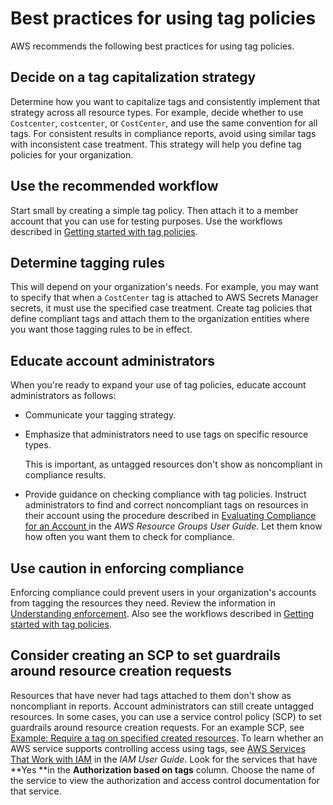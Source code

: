 # Best practices for using tag policies<a name="orgs_manage_policies_tag-policies-best-practices"></a>

AWS recommends the following best practices for using tag policies\.

## Decide on a tag capitalization strategy<a name="bp-tag-cap"></a>

Determine how you want to capitalize tags and consistently implement that strategy across all resource types\. For example, decide whether to use `Costcenter`, `costcenter`, or `CostCenter`, and use the same convention for all tags\. For consistent results in compliance reports, avoid using similar tags with inconsistent case treatment\. This strategy will help you define tag policies for your organization\. 

## Use the recommended workflow<a name="bp-tag-workflow"></a>

Start small by creating a simple tag policy\. Then attach it to a member account that you can use for testing purposes\. Use the workflows described in [Getting started with tag policies](orgs_manage_policies_tag-policies-getting-started.md)\.

## Determine tagging rules<a name="bp-tag-rules"></a>

This will depend on your organization's needs\. For example, you may want to specify that when a `CostCenter` tag is attached to AWS Secrets Manager secrets, it must use the specified case treatment\. Create tag policies that define compliant tags and attach them to the organization entities where you want those tagging rules to be in effect\.

## Educate account administrators<a name="bp-tag-educate"></a>

When you're ready to expand your use of tag policies, educate account administrators as follows:
+ Communicate your tagging strategy\.
+ Emphasize that administrators need to use tags on specific resource types\.

  This is important, as untagged resources don't show as noncompliant in compliance results\.
+ Provide guidance on checking compliance with tag policies\. Instruct administrators to find and correct noncompliant tags on resources in their account using the procedure described in [Evaluating Compliance for an Account ](https://docs.aws.amazon.com/ARG/latest/userguide/tag-policies-arg-finding-noncompliant-tags.html) in the *AWS Resource Groups User Guide\.* Let them know how often you want them to check for compliance\.

## Use caution in enforcing compliance<a name="bp-tag-compliance"></a>

 Enforcing compliance could prevent users in your organization's accounts from tagging the resources they need\. Review the information in [Understanding enforcement](orgs_manage_policies_tag-policies-enforcement.md)\. Also see the workflows described in [Getting started with tag policies](orgs_manage_policies_tag-policies-getting-started.md)\.

## Consider creating an SCP to set guardrails around resource creation requests<a name="bp-tag-guardrails"></a>

Resources that have never had tags attached to them don't show as noncompliant in reports\. Account administrators can still create untagged resources\. In some cases, you can use a service control policy \(SCP\) to set guardrails around resource creation requests\. For an example SCP, see [Example: Require a tag on specified created resources](orgs_manage_policies_scps_examples.md#example-require-tag-on-create)\. To learn whether an AWS service supports controlling access using tags, see [ AWS Services That Work with IAM](https://docs.aws.amazon.com/IAM/latest/UserGuide/reference_aws-services-that-work-with-iam.html) in the *IAM User Guide*\. Look for the services that have **Yes **in the **Authorization based on tags** column\. Choose the name of the service to view the authorization and access control documentation for that service\.